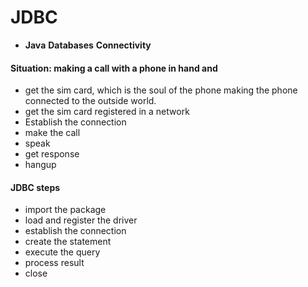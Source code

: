 # JDBC
- **Java** **Databases** **Connectivity** 

#### Situation: making a call with a phone in hand and
- get the sim card, which is the soul of the phone making the phone connected to the outside world.
- get the sim card registered in a network
- Establish the connection 
- make the call
- speak
- get response
- hangup

#### JDBC steps
- import the package
- load and register the driver
- establish the connection
- create the statement
- execute the query
- process result
- close